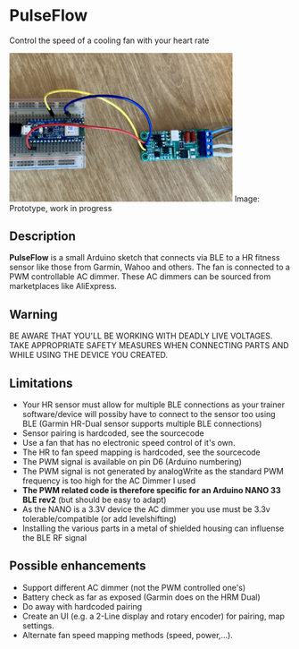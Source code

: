 # PulseFlow
Control the speed of a cooling fan with your heart rate

<img src="Prototype.JPG" alt="Alt text" width="400">
Image: Prototype, work in progress

## Description

**PulseFlow** is a small Arduino sketch that connects via BLE to a HR fitness sensor like those from Garmin, Wahoo and others. The fan is connected to a PWM controllable AC dimmer. These AC dimmers can be sourced from marketplaces like AliExpress.

## Warning
BE AWARE THAT YOU'LL BE WORKING WITH DEADLY LIVE VOLTAGES. TAKE APPROPRIATE SAFETY MEASURES WHEN CONNECTING PARTS AND WHILE USING THE DEVICE YOU CREATED. 

## Limitations

+ Your HR sensor must allow for multiple BLE connections as your trainer software/device will possiby have to connect to the sensor too using BLE (Garmin HR-Dual sensor supports multiple BLE connections)
+ Sensor pairing is hardcoded, see the sourcecode
+ Use a fan that has no electronic speed control of it's own.
+ The HR to fan speed mapping is hardcoded, see the sourcecode
+ The PWM signal is available on pin D6 (Arduino numbering)
+ The PWM signal is not generated by analogWrite as the standard PWM frequency is too high for the AC Dimmer I used
+ **The PWM related code is therefore specific for an Arduino NANO 33 BLE rev2** (but should be easy to adapt)
+ As the NANO is a 3.3V device the AC dimmer you use must be 3.3v tolerable/compatible (or add levelshifting)
+ Installing the various parts in a metal of shielded housing can influense the BLE RF signal

## Possible enhancements

+ Support different AC dimmer (not the PWM controlled one's)
+ Battery check as far as exposed (Garmin does on the HRM Dual)
+ Do away with hardcoded pairing
+ Create an UI (e.g. a 2-Line display and rotary encoder) for pairing, map settings. 
+ Alternate fan speed mapping methods (speed, power,...).
